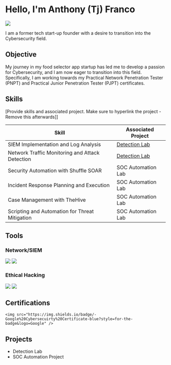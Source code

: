 # Hello, I'm Anthony (Tj) Franco
<a href="https://www.linkedin.com/in/anthony-tj-franco-a3316771/"><img src="https://img.shields.io/badge/-LinkedIn-0072b1?&style=for-the-badge&logo=linkedin&logoColor=white" /></a>

I am a former tech start-up founder with a desire to transition into the Cybersecurity field.

## Objective

My journey in my food selector app startup has led me to develop a passion for Cybersecurity, and I am now eager to transition into this field. Specifically, I am working towards my Practical Network Penetration Tester (PNPT) and Practical Junior Penetration Tester (PJPT) certificates.

## Skills
[Provide skills and associated project. Make sure to hyperlink the project - Remove this afterwards]]

| Skill                                         | Associated Project         |
|-----------------------------------------------|----------------------------|
| SIEM Implementation and Log Analysis          | <a href="https://google.com">Detection Lab</a>|
| Network Traffic Monitoring and Attack Detection | <a href="https://google.com">Detection Lab</a>|
| Security Automation with Shuffle SOAR         | SOC Automation Lab|
| Incident Response Planning and Execution      | SOC Automation Lab|
| Case Management with TheHive                  | SOC Automation Lab|
| Scripting and Automation for Threat Mitigation | SOC Automation Lab|

## Tools

### Network/SIEM
<div>
    <img src="https://img.shields.io/badge/-Wireshark-1679A7?&style=for-the-badge&logo=Wireshark&logoColor=white" />
    <img src="https://img.shields.io/badge/-Splunk-000000?&style=for-the-badge&logo=Splunk&logoColor=white" />
</div>


### Ethical Hacking
<div>
    <img src="https://img.shields.io/badge/-Kali%20Linux-557C94?&style=for-the-badge&logo=kali-linux&logoColor=white.svg" />
    <img src="https://img.shields.io/badge/-Splunk-000000?&style=for-the-badge&logo=Splunk&logoColor=white" />
</div>

## Certifications
<div>
 
    <img src="https://img.shields.io/badge/-Google%20Cybersecuirty%20Certificate-blue?style=for-the-badge&logo=Google" />
</div>

## Projects
- Detection Lab
- SOC Automation Project
